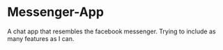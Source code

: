 # Messenger-App
A chat app that resembles the facebook messenger. Trying to include as many features as I can.

